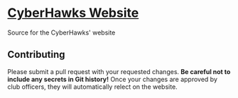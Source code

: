 # [CyberHawks Website](https://cyberhawks.org)
Source for the CyberHawks' website

## Contributing

Please submit a pull request with your requested changes. **Be careful not to include any secrets in Git history!** Once your changes are approved by club officers, they will automatically relect on the website.
